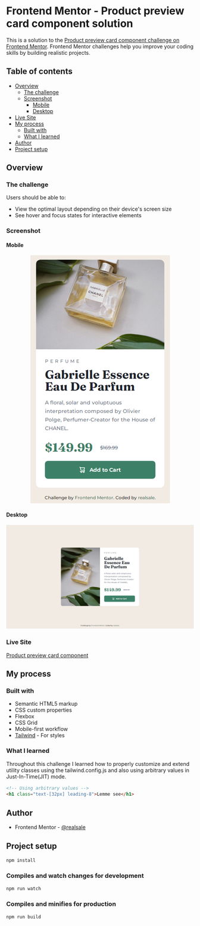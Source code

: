 # Frontend Mentor - Product preview card component solution

This is a solution to the [Product preview card component challenge on Frontend Mentor](https://www.frontendmentor.io/challenges/product-preview-card-component-GO7UmttRfa). Frontend Mentor challenges help you improve your coding skills by building realistic projects.

## Table of contents

- [Overview](#overview)
  - [The challenge](#the-challenge)
  - [Screenshot](#screenshot)
    - [Mobile](#mobile)
    - [Desktop](#desktop)
- [Live Site](#live-site)
- [My process](#my-process)
  - [Built with](#built-with)
  - [What I learned](#what-i-learned)
- [Author](#author)
- [Project setup](#project-setup)

## Overview

### The challenge

Users should be able to:

- View the optimal layout depending on their device's screen size
- See hover and focus states for interactive elements

### Screenshot

#### Mobile

<p align="center">
  <img src="./design/mobile-design-solution.png" alt="Mobile Design Solution" />
</p>

#### Desktop

![Desktop Design Solution](./design/desktop-design-solution.png)

### Live Site

[Product preview card component](https://realsale.github.io/frontend-mentor/challenges/product-preview-card-component/)

## My process

### Built with

- Semantic HTML5 markup
- CSS custom properties
- Flexbox
- CSS Grid
- Mobile-first workflow
- [Tailwind](https://tailwindcss.com) - For styles

### What I learned

Throughout this challenge I learned how to properly customize and extend utility classes using the tailwind.config.js and also using arbitrary values in Just-In-Time(JIT) mode.

```html
<!-- Using arbitrary values -->
<h1 class="text-[32px] leading-8">Lemme see</h1>
```

## Author

- Frontend Mentor - [@realsale](https://www.frontendmentor.io/profile/realsale)

## Project setup

```bash
npm install
```

### Compiles and watch changes for development

```bash
npm run watch
```

### Compiles and minifies for production

```bash
npm run build
```
